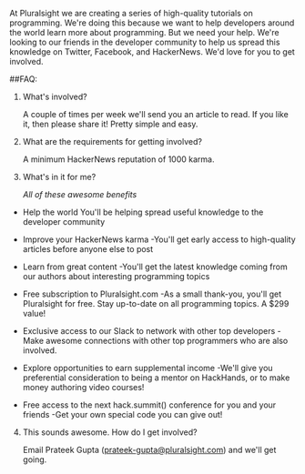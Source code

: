 At Pluralsight we are creating a series of high-quality tutorials on programming. We're doing this because we want to help developers around the world learn more about programming. But we need your help. We're looking to our friends in the developer community to help us spread this knowledge on Twitter, Facebook, and HackerNews. We'd love for you to get involved.

##FAQ:

1. What's involved?

    A couple of times per week we'll send you an article to read. If you like it, then please share it! Pretty simple and easy.

2. What are the requirements for getting involved?

   A minimum HackerNews reputation of 1000 karma.

3. What's in it for me?
   
   *All of these awesome benefits*

 * Help the world
    You'll be helping spread useful knowledge to the developer community

 * Improve your HackerNews karma
    -You'll get early access to high-quality articles before anyone else to post
 * Learn from great content
    -You'll get the latest knowledge coming from our authors about interesting programming topics

 * Free subscription to Pluralsight.com
    -As a small thank-you, you'll get Pluralsight for free. Stay up-to-date on all programming topics. A $299 value!

 * Exclusive access to our Slack to network with other top developers
    -Make awesome connections with other top programmers who are also involved.

 * Explore opportunities to earn supplemental income
    -We'll give you preferential consideration to being a mentor on HackHands, or to make money authoring video courses!

 * Free access to the next hack.summit() conference for you and your friends
    -Get your own special code you can give out!

4. This sounds awesome. How do I get involved?

   Email Prateek Gupta (prateek-gupta@pluralsight.com) and we'll get going.


